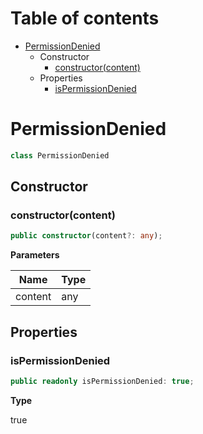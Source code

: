 # Table of contents

* [PermissionDenied][ClassDeclaration-24]
    * Constructor
        * [constructor(content)][Constructor-17]
    * Properties
        * [isPermissionDenied][PropertyDeclaration-56]

# PermissionDenied

```typescript
class PermissionDenied
```
## Constructor

### constructor(content)

```typescript
public constructor(content?: any);
```

**Parameters**

| Name    | Type |
| ------- | ---- |
| content | any  |

## Properties

### isPermissionDenied

```typescript
public readonly isPermissionDenied: true;
```

**Type**

true

[ClassDeclaration-24]: permissiondenied.md#permissiondenied
[Constructor-17]: permissiondenied.md#constructorcontent
[PropertyDeclaration-56]: permissiondenied.md#ispermissiondenied
